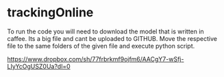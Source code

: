 # trackingOnline


To run the code you will need to download the model that is written in caffee. Its a big file and cant be uploaded to GITHUB. Move the respective file to the same folders of the given file and execute python script.

https://www.dropbox.com/sh/77frbrkmf9ojfm6/AACgY7-wSfj-LIyYcOgUSZ0Ua?dl=0
